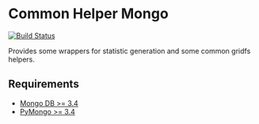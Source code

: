 # Common Helper Mongo
[![Build Status](https://travis-ci.org/fkie-cad/common_helper_mongo.svg?branch=master)](https://travis-ci.org/fkie-cad/common_helper_mongo)

Provides some wrappers for statistic generation and some common gridfs helpers.

## Requirements
* [Mongo DB >= 3.4](https://www.mongodb.com)
* [PyMongo >= 3.4](https://api.mongodb.com/python/current/)
